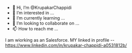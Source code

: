 - 👋 Hi, I’m @KrupakarChappidi
- 👀 I’m interested in ...
- 🌱 I’m currently learning ...
- 💞️ I’m looking to collaborate on ...
- 📫 How to reach me ...

<!---
KrupakarChappidi/KrupakarChappidi is a ✨ special ✨ repository because its `README.md` (this file) appears on your GitHub profile.
You can click the Preview link to take a look at your changes.
--->
I am wiorking as an Salesforce.
MY linked in profile --   https://www.linkedin.com/in/krupakar-chappidi-a0531812b/
